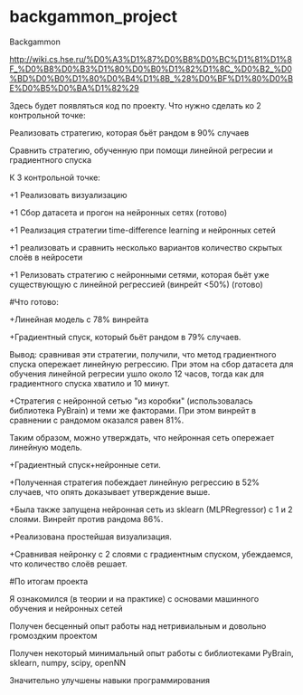 # backgammon_project
Backgammon

http://wiki.cs.hse.ru/%D0%A3%D1%87%D0%B8%D0%BC%D1%81%D1%8F_%D0%B8%D0%B3%D1%80%D0%B0%D1%82%D1%8C_%D0%B2_%D0%BD%D0%B0%D1%80%D0%B4%D1%8B_%28%D0%BF%D1%80%D0%BE%D0%B5%D0%BA%D1%82%29

Здесь будет появляться код по проекту. Что нужно сделать ко 2 контрольной точке:

Реализовать стратегию, которая бьёт рандом в 90% случаев

Сравнить стратегию, обученную при помощи линейной регресии и градиентного спуска

К 3 контрольной точке:

+1 Реализовать визуализацию

+1 Сбор датасета и прогон на нейронных сетях (готово)

+1 Реализация стратегии time-difference learning и нейронных сетей 

+1 реализовать и сравнить несколько вариантов количество скрытых слоёв в нейросети 

+1 Релизовать стратегию с нейронными сетями, которая бьёт уже существующую с линейной регрессией (винрейт <50%) (готово)


#Что готово:

+Линейная модель с 78% винрейта

+Градиентный спуск, который бьёт рандом в 79% случаев.

Вывод: сравнивая эти стратегии, получили, что метод градиентного спуска опережает линейную регрессию. При этом на сбор датасета для обучения линейной регресии ушло около 12 часов, тогда как для градиентного спуска хватило и 10 минут.

+Стратегия с нейронной сетью "из коробки" (использовалась библиотека PyBrain) и теми же факторами. При этом винрейт в сравнении с рандомом оказался равен 81%.

Таким образом, можно утверждать, что нейронная сеть опережает линейную модель.

+Градиентный спуск+нейронные сети.

+Полученная стратегия побеждает линейную регрессию в 52% случаев, что опять доказывает утверждение выше.

+Была также запущена нейронная сеть из sklearn (MLPRegressor) с 1 и 2 слоями. Винрейт против рандома 86%.

+Реализована простейшая визуализация.

+Сравнивая нейронку с 2 слоями с градиентным спуском, убеждаемся, что количество слоёв решает.

#По итогам проекта

Я ознакомился (в теории и на практике) с основами машинного обучения и нейронных сетей

Получен бесценный опыт работы над нетривиальным и довольно громоздким проектом

Получен некоторый минимальный опыт работы с библиотеками PyBrain, sklearn, numpy, scipy, openNN

Значительно улучшены навыки программирования
